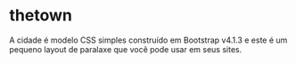 # thetown
A cidade é modelo CSS simples construído em Bootstrap v4.1.3 e este é um pequeno layout de paralaxe que você pode usar em seus sites.

